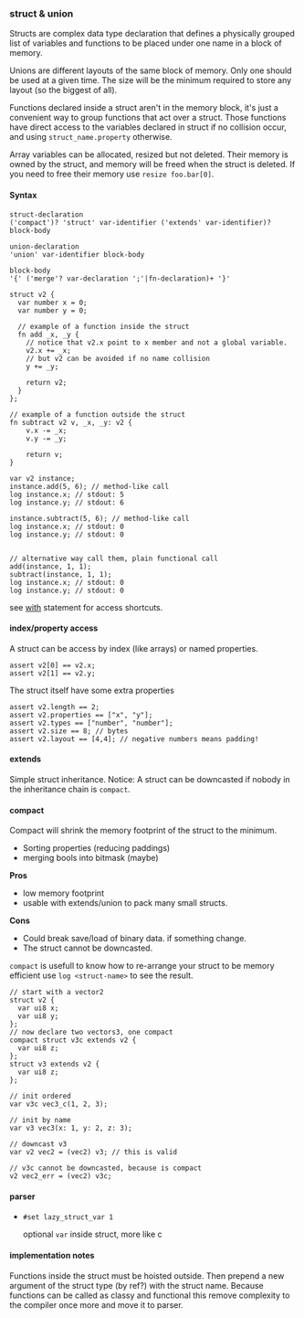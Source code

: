 <a name="struct-type"></a>
<a name="union-type"></a>
<a name="extends-type"></a>
### struct & union

Structs are complex data type declaration
that defines a physically grouped list of variables and
functions to be placed under one name in a block of memory.

Unions are different layouts of the same block of memory. Only one
should be used at a given time. The size will be the minimum required
to store any layout (so the biggest of all).

Functions declared inside a struct aren't in the memory block, it's just a
convenient way to group functions that act over a struct.
Those functions have direct access to the variables declared in struct if
no collision occur, and using `struct_name.property` otherwise.

Array variables can be allocated, resized but not deleted.
Their memory is owned by the struct, and memory will be
freed when the struct is deleted.
If you need to free their memory use `resize foo.bar[0]`.

#### Syntax

```syntax
struct-declaration
('compact')? 'struct' var-identifier ('extends' var-identifier)? block-body

union-declaration
'union' var-identifier block-body

block-body
'{' ('merge'? var-declaration ';'|fn-declaration)+ '}'
```

<a name="struct-example"></a>
```plee
struct v2 {
  var number x = 0;
  var number y = 0;

  // example of a function inside the struct
  fn add _x, _y {
    // notice that v2.x point to x member and not a global variable.
    v2.x += _x;
    // but v2 can be avoided if no name collision
    y += _y;

    return v2;
  }
};

// example of a function outside the struct
fn subtract v2 v, _x, _y: v2 {
    v.x -= _x;
    v.y -= _y;

    return v;
}

var v2 instance;
instance.add(5, 6); // method-like call
log instance.x; // stdout: 5
log instance.y; // stdout: 6

instance.subtract(5, 6); // method-like call
log instance.x; // stdout: 0
log instance.y; // stdout: 0


// alternative way call them, plain functional call
add(instance, 1, 1);
subtract(instance, 1, 1);
log instance.x; // stdout: 0
log instance.y; // stdout: 0
```

see [with](#with) statement for access shortcuts.

#### index/property access

A struct can be access by index (like arrays) or named properties.

```plee
assert v2[0] == v2.x;
assert v2[1] == v2.y;
```

The struct itself have some extra properties

```plee
assert v2.length == 2;
assert v2.properties == ["x", "y"];
assert v2.types == ["number", "number"];
assert v2.size == 8; // bytes
assert v2.layout == [4,4]; // negative numbers means padding!
```

#### extends

Simple struct inheritance.
Notice: A struct can be downcasted if nobody in the inheritance chain is `compact`.


#### compact

Compact will shrink the memory footprint of the struct to the
minimum.

* Sorting properties (reducing paddings)
* merging bools into bitmask (maybe)

**Pros**

* low memory footprint
* usable with extends/union to pack many small structs.

**Cons**

* Could break save/load of binary data. if something change.
* The struct cannot be downcasted.

`compact` is usefull to know how to re-arrange your struct to be memory efficient
use `log <struct-name>` to see the result.


```plee
// start with a vector2
struct v2 {
  var ui8 x;
  var ui8 y;
};
// now declare two vectors3, one compact
compact struct v3c extends v2 {
  var ui8 z;
};
struct v3 extends v2 {
  var ui8 z;
};

// init ordered
var v3c vec3_c(1, 2, 3);

// init by name
var v3 vec3(x: 1, y: 2, z: 3);

// downcast v3
var v2 vec2 = (vec2) v3; // this is valid

```

```plee-err
// v3c cannot be downcasted, because is compact
v2 vec2_err = (vec2) v3c;
```

#### parser

* `#set lazy_struct_var 1`

  optional `var` inside struct, more like c

#### implementation notes

Functions inside the struct must be hoisted outside.
Then prepend a new argument of the struct type (by ref?)
with the struct name.
Because functions can be called as classy and functional
this remove complexity to the compiler once more and move
it to parser.
